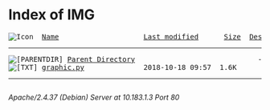 <html>
 <head>
  <title>Index of /code</title>
 </head>
 <body>
<h1>Index of IMG</h1>
<pre><img src="/icons/blank.gif" alt="Icon "> <a href="?C=N;O=D">Name</a>                    <a href="?C=M;O=A">Last modified</a>      <a href="?C=S;O=A">Size</a>  <a href="?C=D;O=A">Description</a><hr><img src="/icons/back.gif" alt="[PARENTDIR]"> <a href="/">Parent Directory</a>                             -   
<img src="/icons/text.gif" alt="[TXT]"> <a href="graphic.py">graphic.py</a>              2018-10-18 09:57  1.6K  
<hr></pre>
<address>Apache/2.4.37 (Debian) Server at 10.183.1.3 Port 80</address>
</body></html>

